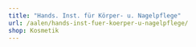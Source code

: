 ```yaml
---
title: "Hands. Inst. für Körper- u. Nagelpflege"
url: /aalen/hands-inst-fuer-koerper-u-nagelpflege/
shop: Kosmetik
---
```

